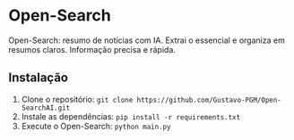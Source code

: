 # Open-Search

Open-Search: resumo de notícias com IA. Extrai o essencial e organiza em resumos claros. Informação precisa e rápida.

## Instalação

1. Clone o repositório: `git clone https://github.com/Gustavo-PGM/Open-SearchAI.git`
2. Instale as dependências: `pip install -r requirements.txt`
3. Execute o Open-Search: `python main.py`
